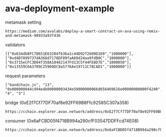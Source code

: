 # ava-deployment-example

metamask setting
```
https://medium.com/avalabs/deploy-a-smart-contract-on-ava-using-remix-and-metamask-98933a93f436
```

validators
```
[["0x634db8FC70651E63204f636a1c44D92f2689D169","1000000"],["0xd4D7099737dA368d7178DF89faA69d24aa9fdB0C","1000000"],["0x3715eCFC3D04f358A18482147Fd13C5f44FE8D7E","1000050"],["0x13559C6A3709C25969DC9a5776Ae19711C78CAD1","1000000"]]
```

request parameters
```
["bandchain.js", "13", "0x000000044c494e4b00000003434e59000000066d656469616e00000000000f4240", "4", "3"]
```

bridge (0xE2f7Cf77DF70af8e92FF69B8Ffc92585C307a358)
```
https://cchain.explorer.avax.network/address/0xE2f7Cf77DF70af8e92FF69B8Ffc92585C307a358/transactions
```

consumer (0x6aFCBD05f4718B994a290cfF03547DDFFcd74E08)
```
https://cchain.explorer.avax.network/address/0x6aFCBD05f4718B994a290cfF03547DDFFcd74E08/transactions
```




